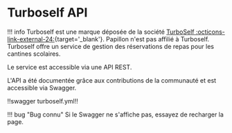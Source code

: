 # Turboself API

!!! info
     Turboself est une marque déposée de la société [TurboSelf :octicons-link-external-24:](https://www.turboself.com/){target='_blank'}. Papillon n'est pas affilié à Turboself.
Turboself offre un service de gestion des réservations de repas pour les cantines scolaires.

Le service est accessible via une API REST.

L'API a été documentée grâce aux contributions de la communauté et est accessible via Swagger.

!!swagger turboself.yml!!

!!! bug "Bug connu"
    Si le Swagger ne s'affiche pas, essayez de recharger la page.
